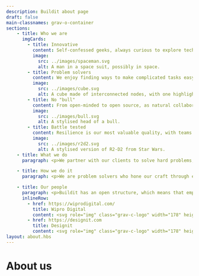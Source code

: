 ```yaml
---
description: Buildit about page
draft: false
main-classnames: grav-o-container
sections: 
    - title: Who we are
      imgCards:
        - title: Innovative
          content: Self-confessed geeks, always curious to explore technology and better ways of working that deliver maximum business impact.
          image:
            src: ../images/spaceman.svg
            alt: A man in a space suit, possibly in space.
        - title: Problem solvers
          content: We enjoy finding ways to make complicated tasks easy. We tackle root-causes, not symptoms. We are user-centric but keep an eye on the big picture.
          image:
            src: ../images/cube.svg
            alt: A cube made of interconnected nodes, with one highlighted node.
        - title: No "bull"
          content: From open-minded to open source, as natural collaborators, we are not afraid to 'do the right thing' for our clients and their customers.
          image:
            src: ../images/bull.svg
            alt: A stylised head of a bull.
        - title: Battle tested
          content: Resilience is our most valuable quality, with teams that own, commit and have the ability to adapt to unique organisational aspirations and challenges.
          image:
            src: ../images/r2d2.svg
            alt: A stylised version of R2-D2 from Star Wars.
    - title: What we do
      paragraph: <p>We partner with our clients to solve hard problems, and help them deliver world-class products.We help them improve the way they solve business problems, ultimately changing the way they change.</p><p>We help organisations understand what they need to do to survive in an ever more rapidly changing world.</p><p>True transformation only happens when change touches all areas of a company. We believe that change must be holistic and consider all aspects of the organisational stack, from recruitment to procurement, from operations to engineering, and from sales to support. We call this vertical transformation.</p><p>Read more about some of the <a href="https://medium.com/buildit/technology/home">technical challenges</a> we've faced, and our thoughts on <a href="https://medium.com/buildit/design-systems/home">Design Systems</a> on our Medium blog.</p>

    - title: How we do it
      paragraph: <p>We are problem solvers who hone our craft through experimentation, continuous improvement and systems thinking.</p><p>We are pragmatic partners who seek out the challenging work in all engagements, whether at enterprise scale or startup speed. This requires us to not only be able to do what "good looks like", but to stand in the middle of something not so good and positively influence the outcome day to day.</p><p>We enable learning behaviours through high psychological safety; we empower people through trust and autonomy.</p><p> Read more how we approach <a href="https://medium.com/buildit/org-change/home">organisational change</a> on our Medium blog.</p>

    - title: Our people
      paragraph: <p>Buildit has an open structure, which means that employees work within wide boundaries.</p> <p>The environment and culture, which is shaped by Buildit’s people, is driven by several key factors including transparency, curiosity, inclusivity, pragmatism and responsibility. Buildit employees work in an environment where everyone is encouraged to continually develop through a cohesive unit of learning, and perhaps more importantly, given the autonomy to do so.</p><p> We are part of the larger <a href="https://www.wipro.com/">Wipro</a> network and partner with.</p>
      inlineRow:
        - href: https://wiprodigital.com/
          title: Wipro Digital
          content: <svg role="img" class="grav-c-logo" width="178" height="33"><use xlink:href="#logo-wiprodigital"></use></svg>
        - href: https://designit.com
          title: Designit
          content: <svg role="img" class="grav-c-logo" width="178" height="33"><use xlink:href="#logo-designit"></use></svg>
layout: about.hbs
---
```

# About us
